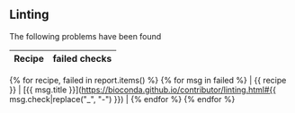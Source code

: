 ## Linting

The following problems have been found

| Recipe       | failed checks |
| ------------ | ------------- |
{% for recipe, failed in report.items() %}
{% for msg in failed %}
| {{ recipe }} | [{{ msg.title }}](https://bioconda.github.io/contributor/linting.html#{{ msg.check|replace("_", "-") }}) |
{% endfor %}
{% endfor %}
